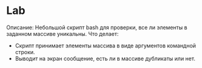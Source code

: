 # Lab
Описание: Небольшой скрипт bash для проверки, все ли элементы в заданном массиве уникальны.
Что делает:
- Скрипт принимает элементы массива в виде аргументов командной строки.
- Выводит на экран сообщение, есть ли в массиве дубликаты или нет.
